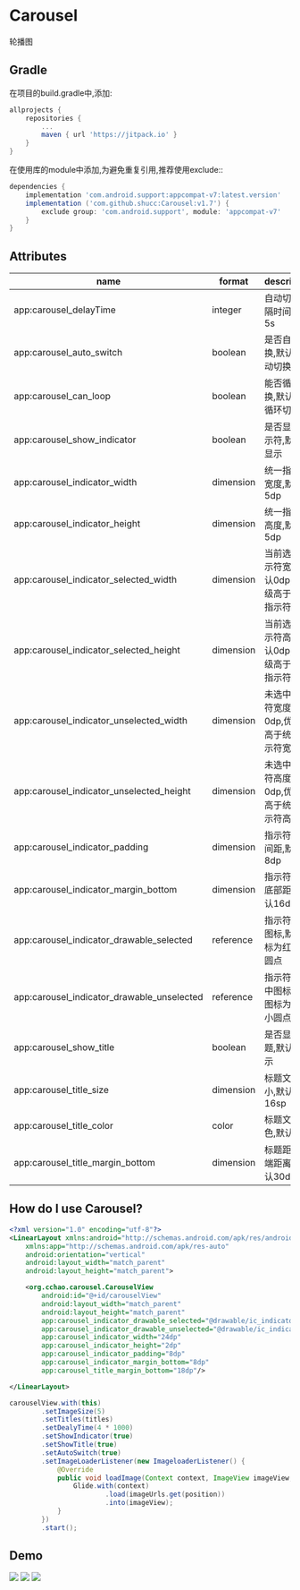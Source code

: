 # Carousel

轮播图

## Gradle

在项目的build.gradle中,添加:
```groovy
allprojects {
    repositories {
        ...
        maven { url 'https://jitpack.io' }
    }
}
```

在使用库的module中添加,为避免重复引用,推荐使用exclude::
```groovy
dependencies {
    implementation 'com.android.support:appcompat-v7:latest.version'
    implementation ('com.github.shucc:Carousel:v1.7') {
        exclude group: 'com.android.support', module: 'appcompat-v7'
    }
}
```

## Attributes

|name|format|description|
|---|---|---|
| app:carousel_delayTime | integer | 自动切换间隔时间,默认5s
| app:carousel_auto_switch | boolean | 是否自动切换,默认不自动切换
| app:carousel_can_loop | boolean | 能否循环切换,默认可以循环切换
| app:carousel_show_indicator | boolean | 是否显示指示符,默认不显示
| app:carousel_indicator_width | dimension | 统一指示符宽度,默认5dp
| app:carousel_indicator_height | dimension | 统一指示符高度,默认5dp
| app:carousel_indicator_selected_width | dimension | 当前选中指示符宽度,默认0dp,优先级高于统一指示符宽度
| app:carousel_indicator_selected_height | dimension | 当前选中指示符高度,默认0dp,优先级高于统一指示符高度
| app:carousel_indicator_unselected_width | dimension | 未选中指示符宽度,默认0dp,优先级高于统一指示符宽度
| app:carousel_indicator_unselected_height | dimension | 未选中指示符高度,默认0dp,优先级高于统一指示符高度
| app:carousel_indicator_padding | dimension | 指示符之间间距,默认8dp
| app:carousel_indicator_margin_bottom | dimension | 指示符距离底部距离,默认16dp
| app:carousel_indicator_drawable_selected | reference | 指示符选中图标,默认图标为红色小圆点
| app:carousel_indicator_drawable_unselected | reference | 指示符未选中图标,默认图标为白色小圆点
| app:carousel_show_title | boolean | 是否显示标题,默认不显示
| app:carousel_title_size | dimension | 标题文字大小,默认16sp
| app:carousel_title_color | color | 标题文字颜色,默认白色
| app:carousel_title_margin_bottom | dimension | 标题距离底端距离，默认30dp

## How do I use Carousel?

```xml
<?xml version="1.0" encoding="utf-8"?>
<LinearLayout xmlns:android="http://schemas.android.com/apk/res/android"
    xmlns:app="http://schemas.android.com/apk/res-auto"
    android:orientation="vertical"
    android:layout_width="match_parent"
    android:layout_height="match_parent">

    <org.cchao.carousel.CarouselView
        android:id="@+id/carouselView"
        android:layout_width="match_parent"
        android:layout_height="match_parent"
        app:carousel_indicator_drawable_selected="@drawable/ic_indicator_selected"
        app:carousel_indicator_drawable_unselected="@drawable/ic_indicator_unselected"
        app:carousel_indicator_width="24dp"
        app:carousel_indicator_height="2dp"
        app:carousel_indicator_padding="8dp"
        app:carousel_indicator_margin_bottom="8dp"
        app:carousel_title_margin_bottom="18dp"/>

</LinearLayout>
```

```java
carouselView.with(this)
        .setImageSize(5)
        .setTitles(titles)
        .setDealyTime(4 * 1000)
        .setShowIndicator(true)
        .setShowTitle(true)
        .setAutoSwitch(true)
        .setImageLoaderListener(new ImageloaderListener() {
            @Override
            public void loadImage(Context context, ImageView imageView, int position) {
                Glide.with(context)
                        .load(imageUrls.get(position))
                        .into(imageView);
            }
        })
        .start();
```

## Demo

![](https://raw.githubusercontent.com/shucc/Carousel/master/demo/demo1.gif)
![](https://raw.githubusercontent.com/shucc/Carousel/master/demo/demo2.gif)
![](https://raw.githubusercontent.com/shucc/Carousel/master/demo/demo3.gif)
